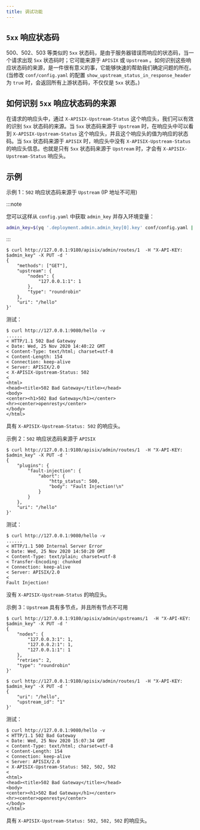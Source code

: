 ```yaml
---
title: 调试功能
---
```


<!--
#
# Licensed to the Apache Software Foundation (ASF) under one or more
# contributor license agreements.  See the NOTICE file distributed with
# this work for additional information regarding copyright ownership.
# The ASF licenses this file to You under the Apache License, Version 2.0
# (the "License"); you may not use this file except in compliance with
# the License.  You may obtain a copy of the License at
#
#     http://www.apache.org/licenses/LICENSE-2.0
#
# Unless required by applicable law or agreed to in writing, software
# distributed under the License is distributed on an "AS IS" BASIS,
# WITHOUT WARRANTIES OR CONDITIONS OF ANY KIND, either express or implied.
# See the License for the specific language governing permissions and
# limitations under the License.
#
-->

## `5xx` 响应状态码

500、502、503 等类似的 `5xx` 状态码，是由于服务器错误而响应的状态码，当一个请求出现 `5xx` 状态码时；它可能来源于 `APISIX` 或 `Upstream` 。如何识别这些响应状态码的来源，是一件很有意义的事，它能够快速的帮助我们确定问题的所在。(当修改 `conf/config.yaml` 的配置 `show_upstream_status_in_response_header` 为 `true` 时，会返回所有上游状态码，不仅仅是 `5xx` 状态。)

## 如何识别 `5xx` 响应状态码的来源

在请求的响应头中，通过 `X-APISIX-Upstream-Status` 这个响应头，我们可以有效的识别 `5xx` 状态码的来源。当 `5xx` 状态码来源于 `Upstream` 时，在响应头中可以看到 `X-APISIX-Upstream-Status` 这个响应头，并且这个响应头的值为响应的状态码。当 `5xx` 状态码来源于 `APISIX` 时，响应头中没有 `X-APISIX-Upstream-Status` 的响应头信息。也就是只有 `5xx` 状态码来源于 `Upstream` 时，才会有 `X-APISIX-Upstream-Status` 响应头。

## 示例

示例 1：`502` 响应状态码来源于 `Upstream` (IP 地址不可用)

:::note

您可以这样从 `config.yaml` 中获取 `admin_key` 并存入环境变量：

```bash
admin_key=$(yq '.deployment.admin.admin_key[0].key' conf/config.yaml | sed 's/"//g')
```

:::

```shell
$ curl http://127.0.0.1:9180/apisix/admin/routes/1  -H "X-API-KEY: $admin_key" -X PUT -d '
{
    "methods": ["GET"],
    "upstream": {
        "nodes": {
            "127.0.0.1:1": 1
        },
        "type": "roundrobin"
    },
    "uri": "/hello"
}'
```

测试：

```shell
$ curl http://127.0.0.1:9080/hello -v
......
< HTTP/1.1 502 Bad Gateway
< Date: Wed, 25 Nov 2020 14:40:22 GMT
< Content-Type: text/html; charset=utf-8
< Content-Length: 154
< Connection: keep-alive
< Server: APISIX/2.0
< X-APISIX-Upstream-Status: 502
<
<html>
<head><title>502 Bad Gateway</title></head>
<body>
<center><h1>502 Bad Gateway</h1></center>
<hr><center>openresty</center>
</body>
</html>

```

具有 `X-APISIX-Upstream-Status: 502` 的响应头。

示例 2：`502` 响应状态码来源于 `APISIX`

```shell
$ curl http://127.0.0.1:9180/apisix/admin/routes/1  -H "X-API-KEY: $admin_key" -X PUT -d '
{
    "plugins": {
        "fault-injection": {
            "abort": {
                "http_status": 500,
                "body": "Fault Injection!\n"
            }
        }
    },
    "uri": "/hello"
}'
```

测试：

```shell
$ curl http://127.0.0.1:9080/hello -v
......
< HTTP/1.1 500 Internal Server Error
< Date: Wed, 25 Nov 2020 14:50:20 GMT
< Content-Type: text/plain; charset=utf-8
< Transfer-Encoding: chunked
< Connection: keep-alive
< Server: APISIX/2.0
<
Fault Injection!
```

没有 `X-APISIX-Upstream-Status` 的响应头。

示例 3：`Upstream` 具有多节点，并且所有节点不可用

```shell
$ curl http://127.0.0.1:9180/apisix/admin/upstreams/1  -H "X-API-KEY: $admin_key" -X PUT -d '
{
    "nodes": {
        "127.0.0.3:1": 1,
        "127.0.0.2:1": 1,
        "127.0.0.1:1": 1
    },
    "retries": 2,
    "type": "roundrobin"
}'
```

```shell
$ curl http://127.0.0.1:9180/apisix/admin/routes/1  -H "X-API-KEY: $admin_key" -X PUT -d '
{
    "uri": "/hello",
    "upstream_id": "1"
}'
```

测试：

```shell
$ curl http://127.0.0.1:9080/hello -v
< HTTP/1.1 502 Bad Gateway
< Date: Wed, 25 Nov 2020 15:07:34 GMT
< Content-Type: text/html; charset=utf-8
< Content-Length: 154
< Connection: keep-alive
< Server: APISIX/2.0
< X-APISIX-Upstream-Status: 502, 502, 502
<
<html>
<head><title>502 Bad Gateway</title></head>
<body>
<center><h1>502 Bad Gateway</h1></center>
<hr><center>openresty</center>
</body>
</html>
```

具有 `X-APISIX-Upstream-Status: 502, 502, 502` 的响应头。
